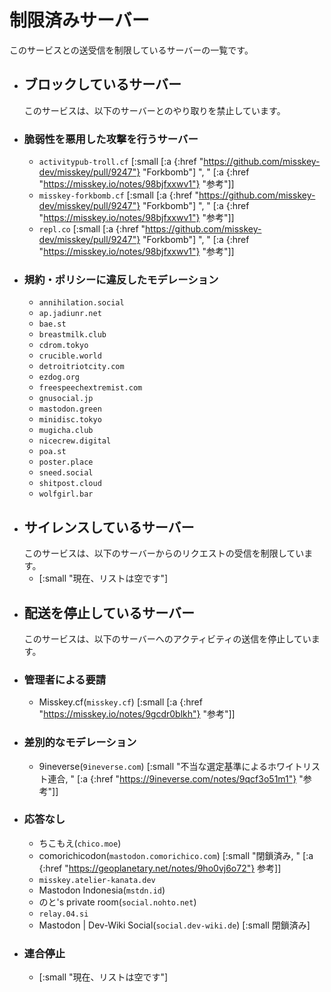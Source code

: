 # 制限済みサーバー
このサービスとの送受信を制限しているサーバーの一覧です。
- ## ブロックしているサーバー
  このサービスは、以下のサーバーとのやり取りを禁止しています。
- ### 脆弱性を悪用した攻撃を行うサーバー
	- `activitypub-troll.cf`
	  [:small [:a {:href "https://github.com/misskey-dev/misskey/pull/9247"} "Forkbomb"] ", " [:a {:href "https://misskey.io/notes/98bjfxxwv1"} "参考"]]
	- `misskey-forkbomb.cf`
	  [:small [:a {:href "https://github.com/misskey-dev/misskey/pull/9247"} "Forkbomb"] ", " [:a {:href "https://misskey.io/notes/98bjfxxwv1"} "参考"]]
	- `repl.co`
	  [:small [:a {:href "https://github.com/misskey-dev/misskey/pull/9247"} "Forkbomb"] ", " [:a {:href "https://misskey.io/notes/98bjfxxwv1"} "参考"]]
- ### 規約・ポリシーに違反したモデレーション
	- `annihilation.social`
	- `ap.jadiunr.net`
	- `bae.st`
	- `breastmilk.club`
	- `cdrom.tokyo`
	- `crucible.world`
	- `detroitriotcity.com`
	- `ezdog.org`
	- `freespeechextremist.com`
	- `gnusocial.jp`
	- `mastodon.green`
	- `minidisc.tokyo`
	- `mugicha.club`
	- `nicecrew.digital`
	- `poa.st`
	- `poster.place`
	- `sneed.social`
	- `shitpost.cloud`
	- `wolfgirl.bar`
- ## サイレンスしているサーバー
  このサービスは、以下のサーバーからのリクエストの受信を制限しています。
	- [:small "現在、リストは空です"]
- ## 配送を停止しているサーバー
  このサービスは、以下のサーバーへのアクティビティの送信を停止しています。
- ### 管理者による要請
	- Misskey.cf(`misskey.cf`)
	  [:small [:a {:href "https://misskey.io/notes/9gcdr0blkh"} "参考"]]
- ### 差別的なモデレーション
	- 9ineverse(`9ineverse.com`)
	  [:small "不当な選定基準によるホワイトリスト連合, " [:a {:href "https://9ineverse.com/notes/9qcf3o51m1"} "参考"]]
- ### 応答なし
	- ちこもえ(`chico.moe`)
	- comorichicodon(`mastodon.comorichico.com`)
	  [:small "閉鎖済み, " [:a {:href "https://geoplanetary.net/notes/9ho0vj6o72"} 参考]]
	- `misskey.atelier-kanata.dev`
	- Mastodon Indonesia(`mstdn.id`)
	- のと's private room(`social.nohto.net`)
	- `relay.04.si`
	- Mastodon | Dev-Wiki Social(`social.dev-wiki.de`)
	  [:small 閉鎖済み]
- ### 連合停止
	- [:small "現在、リストは空です"]